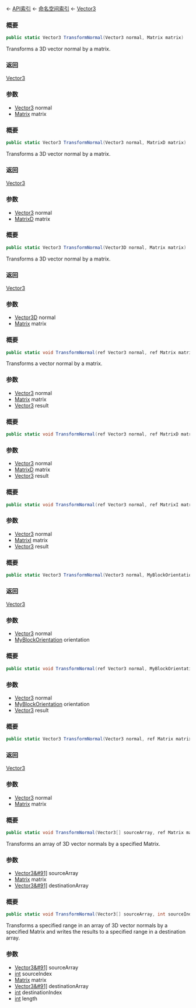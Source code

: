 ← [API索引](Api-Index) ← [命名空间索引](Namespace-Index) ← [Vector3](VRageMath.Vector3)

### 概要

```csharp
public static Vector3 TransformNormal(Vector3 normal, Matrix matrix)
```

Transforms a 3D vector normal by a matrix.

### 返回

[Vector3](VRageMath.Vector3)

### 参数

* [Vector3](VRageMath.Vector3) normal
* [Matrix](VRageMath.Matrix) matrix
### 概要

```csharp
public static Vector3 TransformNormal(Vector3 normal, MatrixD matrix)
```

Transforms a 3D vector normal by a matrix.

### 返回

[Vector3](VRageMath.Vector3)

### 参数

* [Vector3](VRageMath.Vector3) normal
* [MatrixD](VRageMath.MatrixD) matrix
### 概要

```csharp
public static Vector3 TransformNormal(Vector3D normal, Matrix matrix)
```

Transforms a 3D vector normal by a matrix.

### 返回

[Vector3](VRageMath.Vector3)

### 参数

* [Vector3D](VRageMath.Vector3D) normal
* [Matrix](VRageMath.Matrix) matrix
### 概要

```csharp
public static void TransformNormal(ref Vector3 normal, ref Matrix matrix, out Vector3 result)
```

Transforms a vector normal by a matrix.

### 参数

* [Vector3](VRageMath.Vector3) normal
* [Matrix](VRageMath.Matrix) matrix
* [Vector3](VRageMath.Vector3) result
### 概要

```csharp
public static void TransformNormal(ref Vector3 normal, ref MatrixD matrix, out Vector3 result)
```

### 参数

* [Vector3](VRageMath.Vector3) normal
* [MatrixD](VRageMath.MatrixD) matrix
* [Vector3](VRageMath.Vector3) result
### 概要

```csharp
public static void TransformNormal(ref Vector3 normal, ref MatrixI matrix, out Vector3 result)
```

### 参数

* [Vector3](VRageMath.Vector3) normal
* [MatrixI](VRageMath.MatrixI) matrix
* [Vector3](VRageMath.Vector3) result
### 概要

```csharp
public static Vector3 TransformNormal(Vector3 normal, MyBlockOrientation orientation)
```

### 返回

[Vector3](VRageMath.Vector3)

### 参数

* [Vector3](VRageMath.Vector3) normal
* [MyBlockOrientation](VRageMath.MyBlockOrientation) orientation
### 概要

```csharp
public static void TransformNormal(ref Vector3 normal, MyBlockOrientation orientation, out Vector3 result)
```

### 参数

* [Vector3](VRageMath.Vector3) normal
* [MyBlockOrientation](VRageMath.MyBlockOrientation) orientation
* [Vector3](VRageMath.Vector3) result
### 概要

```csharp
public static Vector3 TransformNormal(Vector3 normal, ref Matrix matrix)
```

### 返回

[Vector3](VRageMath.Vector3)

### 参数

* [Vector3](VRageMath.Vector3) normal
* [Matrix](VRageMath.Matrix) matrix
### 概要

```csharp
public static void TransformNormal(Vector3[] sourceArray, ref Matrix matrix, Vector3[] destinationArray)
```

Transforms an array of 3D vector normals by a specified Matrix.

### 参数

* [Vector3&#91&#93;](VRageMath.Vector3&#91&#93;) sourceArray
* [Matrix](VRageMath.Matrix) matrix
* [Vector3&#91&#93;](VRageMath.Vector3&#91&#93;) destinationArray
### 概要

```csharp
public static void TransformNormal(Vector3[] sourceArray, int sourceIndex, ref Matrix matrix, Vector3[] destinationArray, int destinationIndex, int length)
```

Transforms a specified range in an array of 3D vector normals by a specified Matrix and writes the results to a specified range in a destination array.

### 参数

* [Vector3&#91&#93;](VRageMath.Vector3&#91&#93;) sourceArray
* [int](https://docs.microsoft.com/en-us/dotnet/api/System.Int32?view=netframework-4.6) sourceIndex
* [Matrix](VRageMath.Matrix) matrix
* [Vector3&#91&#93;](VRageMath.Vector3&#91&#93;) destinationArray
* [int](https://docs.microsoft.com/en-us/dotnet/api/System.Int32?view=netframework-4.6) destinationIndex
* [int](https://docs.microsoft.com/en-us/dotnet/api/System.Int32?view=netframework-4.6) length
